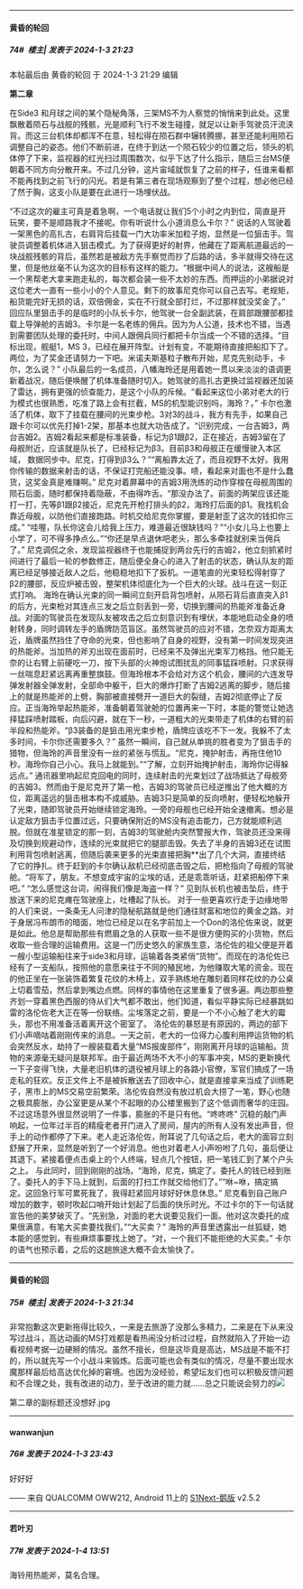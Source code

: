 
*****

####  黄昏的轮回  
##### 74#         楼主| 发表于 2024-1-3 21:23

 本帖最后由 黄昏的轮回 于 2024-1-3 21:29 编辑 

<strong>第二章</strong>

在Side3 和月球之间的某个隐秘角落，三架MS不为人察觉的悄悄来到此处。这里飘散着陨石与战舰的残骸，光是顺利飞行不发生碰撞，就足以让新手驾驶员汗流浃背。而这三台机体却都浑不在意，轻松得在陨石群中辗转腾挪，甚至还能利用陨石调整自己的姿态。他们不断前进，在终于到达一个陨石较少的位置之后，领头的机体停了下来，监视器的红光扫过周围数次，似乎下达了什么指示，随后三台MS便朝着不同方向分散开来。不过几分钟，这片宙域就恢复了之前的样子，任谁来看都不能再找到之前飞行的闪光。若是有第三者在现场观察到了整个过程，想必他已经了然于胸，这支小队是要在此进行一场埋伏战。 

“不过这次的雇主可真是着急啊，一个电话就让我们5个小时之内到位，简直是开玩笑，要不是顺路我才不接呢。你有听说什么小道消息么卡尔？” 说话的人驾驶着一架黑色的高扎古，右肩背后挂载一门大功率米加粒子炮，显然是一位狙击手。驾驶员调整着机体进入狙击模式。为了获得更好的射界，他藏在了距离航道最远的一块战舰残骸的背后，虽然若是被敌方先手察觉而抄了后路的话，多半就得交待在这里，但是他丝毫不认为这次的目标有这样的能力。“根据中间人的说法，这艘船是一个黑帮老大拿来跑走私的，每次都会装一些不太妙的东西。而押运的小弟据说对这位老大一直有一些小小的个人意见。剩下的故事尼克你可以自己去写。老规矩，船货能完好无损的话，双倍佣金，实在不行就全部打烂，不过那样就没奖金了。” 回应队里狙击手的是临时的小队长卡尔，他驾驶一台全副武装，在肩部跟腰部都挂载上导弹舱的吉姆3。卡尔是一名老练的佣兵。因为为人公道，技术也不错，当遇到需要团队处理的委托时，中间人跟佣兵同行都把卡尔当成一个不错的选择。“目标出现，舰艇1，MS 3，已经在展开阵型。计划有变，不能期待直接把船扣下了。 两位，为了奖金还请努力一下吧。米诺夫斯基粒子散布开始，尼克先别动手，卡尔，怎么说？” 小队最后的一名成员，八幡海玲还是用着她一贯以来淡淡的语调更新着战况，随后便唤醒了机体准备随时切入。她驾驶的高扎古更换过监视器还加装了雷达，拥有更强的侦查能力，是这个小队的斥候。“看起来这位小弟对老大的行为模式也很熟悉，吃准了路上会有拦截，MS的机型能识别吗，海玲？。” 卡尔也激活了机体，取下了挂载在腰间的光束步枪。3对3的战斗，我方有先手，如果自己跟卡尔可以优先打掉1-2架，那基本也就大功告成了。“识别完成，一台吉姆3，两台吉姆2。吉姆2看起来都是标准装备，标记为β1跟β2，正在接近，吉姆3留在了母舰附近，应该就是队长了，已经标记为β3。目前β3和母舰正在缓慢驶入本区域， 数据同步中。尼克，打得到β3么？”“离船靠太近了，而且视野不太好。我用你传输的数据来射击的话，不保证打完船还能没事。啧，看起来对面也不是什么蠢货，这奖金真是难赚啊。” 尼克对着屏幕中的吉姆3用洗练的动作穿梭在母舰周围的陨石后面，随时都保持着隐蔽，不由得咋舌。“那没办法了。前面的两架应该还能打一打，先等β1跟β2接近，尼克先开枪打排头的β2，海玲打后面的β1。我找机会靠近母舰，以防他们直接跑路。时机交给尼克你掌握，要是射歪了这次的钱扣你三成。” “哇喔，队长你这会儿给我上压力，难道最近很缺钱吗？”“小女儿马上也要上小学了，可不得多挣点么。”“你还是早点退休吧老头，那么多牵挂就别来当佣兵了。” 尼克调侃之余，发现监视器终于也能捕捉到两台先行的吉姆2，他立刻抓紧时间进行了最后一轮的参数修正，随后便全身心的进入了射击的状态，确认队友的距离已经足够接近敌人之后，他稳稳地扣下了扳机。一道笔直的光束轻松得射穿了β2的腰部，反应炉被击毁，整架机体彻底化为一个巨大的火球。战斗在这一刻正式打响。
海玲在确认光束的同一瞬间立刻开启背包喷射，从陨石背后直直突入β1的后方，光束枪对其连点三发之后立刻丢到一旁，切换到腰间的热能斧准备近身战。对面的驾驶员在发现队友被攻击之后立刻意识到有埋伏，本能地启动全身的喷射转身，同时调转左手的盾牌防范盲区。虽然驾驶员的应对不错，怎奈双方距离太近，盾牌虽然挡住了夺命的光束，但也影响了自身的视野，没有第一时间发现突进的热能斧。当加热的斧刃出现在面前时，已经来不及弹出光束军刀格挡。他只能无奈的让右臂上前硬吃一刀，按下头部的火神炮试图扰乱的同事猛踩喷射。只求获得一丝喘息赶紧远离再重整旗鼓。但海玲根本不会给对方这个机会，腰间的六连发导弹发射器全弹发射，全部命中躯干，巨大的爆炸打断了吉姆2逃离的脚步，随后接上的就是热能斧的上劈，胸部被直接劈开一道巨大的裂缝，吉姆2彻底停止了反应。正当海玲举起热能斧，准备朝着驾驶舱的位置再来一下时，本能的警觉让她选择猛踩喷射踏板，向后闪避，就在下一秒，一道粗大的光束带走了机体的右臂的前半段和热能斧。“β3装备的是狙击用光束步枪，盾牌应该吃不下一发。我躲不了太多时间，卡尔你还需要多久？” 虽然一瞬间，自己就从单挑的胜者变为了狙击手的猎物，但海玲的声音里没有一丝的紧张与慌乱。“尼克，掩护射击，再拖住他10秒。海玲你自己小心。我马上就能到。”“了解，立刻开始掩护射击，海玲你记得躲远点。” 通讯器里响起尼克回电的同时，连续射击的光束划过了战场抵达了母舰旁的吉姆3。然而由于是尼克开了第一枪，吉姆3的驾驶员已经逆推出了他大概的方位，距离遥远的狙击根本构不成威胁。吉姆3只是简单的反向喷射，便轻松地躲开了光束，随即驾驶员开始继续锁定海玲。一旁的母舰也已经开始全速撤离。想必是认定敌方狙击手位置过远，只要确保附近的MS没有追击能力，己方就能顺利逃脱。但就在准星锁定的那一刻，吉姆3的驾驶舱内突然警报大作，驾驶员还没来得及切换到规避动作，连续的光束就把它的腿部击毁。失去了半身的吉姆3还在试图利用背包喷射逃离，但随后袭来更多的光束直接把胸**出了几个大洞，直接终结了它的挣扎。终于赶到的卡尔确认敌机已经彻底击毁之后，把枪指向了母舰的驾驶舱。“将军了，朋友。不想变成宇宙的尘埃的话，还是乖乖听话，赶紧把船停下来吧。”
“怎么感觉这台词，闹得我们像是海盗一样？” 见到队长机也被击坠后，终于放送下来的尼克瘫在驾驶座上，吐槽起了队长。 
对于一些更喜欢行走于边缘地带的人们来说，一条条无人问津的隐秘航路就是他们通往财富和地位的黄金之路。对于身居冯布朗市的暗面，地位已经足以在名字前加上一个Don的洛伦佐来说，就更是如此。他总是帮助那些有燃眉之急的人获取一些不是很方便购买的小货物，然后收取一些合理的运输费用。这是一门历史悠久的家族生意，洛伦佐的祖父便是开着一艘小型运输船往来于side3和月球，运输着各类紧俏“货物”。而现在的洛伦佐已经有了一支船队，按照他的意愿来往于不同的殖民地，为他赚取大笔的资金。现在的他正坐在一张装饰着繁复花纹的木椅上，双手熟练地在雕刻着同样花纹的办公桌上切着雪茄，然后拿到嘴边点燃。同样的事情他在这里重复了很多遍。两边那些整齐划一穿着黑色西服的侍从们大气都不敢出，他们知道，看似平静实际已经暴跳如雷的洛伦佐老大正在等一份联络。尘埃落定之前，要是一个不小心触了老大的霉头，那也不用准备活着离开这个密室了。
洛伦佐的暴怒是有原因的，两边的部下们小声嘀咕着刚刚传来的消息。一天之前，老大的一位得力心腹利用押运货物的机会突然反水，劫持了一艘装载着大量“MS报废部件”，刚刚离开月球的运输船。货物的来源毫无疑问是联邦军。由于最近两场不大不小的军事冲突，MS的更新换代一下子变得飞快，大量老旧机体的退役被月球上的各路小官僚，军官们搞成了一场走私的狂欢。反正文件上不是被拆散送去了回收中心，就是直接拿来当成了训练靶子，黑市上的MS交易空前繁荣。洛伦佐自然没有放过机会大捞了一笔，野心也随之极具膨胀，办公室更是从某个不起眼的办公楼里搬到了这个低调而奢华的庄园。不过这场意外很显然说明了一件事，膨胀的不是只有他。“咚咚咚” 沉稳的敲门声响起，一位年过半百的精瘦老者开门进入了房间，屋内的所有人没有发出声音，但手上的动作都停了下来。老人走近洛伦佐，附耳说了几句话之后，老大的面容立刻舒展了开来，显然是听到了一个好消息。他也对着老人小声吩咐了几句，虽后便让其退下。紧接着便点击桌上的个人终端，轻点几个按钮，把一笔钱汇到了某个户头之上。
与此同时，回到刚刚的战场。“海玲，尼克，搞定了。委托人的钱已经到账了。委托人的手下马上就到，后面的打扫工作就交给他们了。”“咻~咻，搞定搞定。这回急行军可累死我了，我得赶紧回月球好好休息休息。” 尼克看到自己账户增加的数字，顿时吹起口哨开始计划起了后面的快乐时光。不过卡尔的下一句话就宣告他的美梦破灭了。“先别急，对面的老大说要见我们一面。他对这次委托的成果很满意，有笔大买卖要找我们。”“大买卖？” 海玲的声音里透露出一丝狐疑，她本能的感觉到，有些麻烦事要找上她了。“对，一个我们不能拒绝的大买卖。” 卡尔的语气也预示着，之后的这趟旅途大概不会太愉快了。 


*****

####  黄昏的轮回  
##### 75#         楼主| 发表于 2024-1-3 21:34

非常抱歉这次更新拖得比较久，一来是去旅游了没那么多精力，二来是在下从来没写过战斗，高达动画的MS打戏都是看热闹没分析过过程，自然就陷入了开始一边看视频考据一边硬掰的情况。虽然不擅长，但是这毕竟是高达，MS战是不能不打的，所以就先写一个小战斗来锻炼。后面可能也会有类似的情况，尽量不要出现水魔那样最后给高达优化掉的窘境。也因为没经验，希望坛友们也可以积极反馈问题和不合理之处，我有改进的动力，至于改进的能力就……总之只能说会努力的<img src="https://static.saraba1st.com/image/smiley/face2017/138.png" referrerpolicy="no-referrer">

第二章的副标题还没想好.jpg


*****

####  wanwanjun  
##### 76#       发表于 2024-1-3 23:43

好好好

—— 来自 QUALCOMM OWW212, Android 11上的 [S1Next-鹅版](https://github.com/ykrank/S1-Next/releases) v2.5.2


*****

####  若叶刃  
##### 77#       发表于 2024-1-4 13:51

海铃用热能斧，莫名合理。

